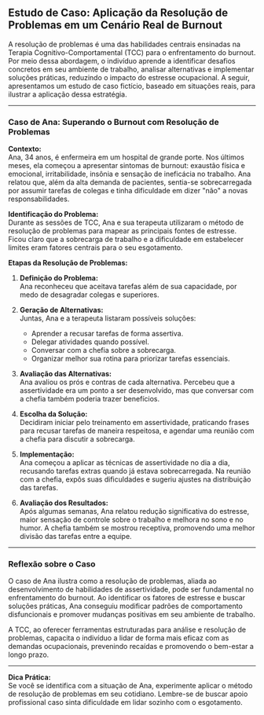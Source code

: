 
## Estudo de Caso: Aplicação da Resolução de Problemas em um Cenário Real de Burnout

A resolução de problemas é uma das habilidades centrais ensinadas na Terapia Cognitivo-Comportamental (TCC) para o enfrentamento do burnout. Por meio dessa abordagem, o indivíduo aprende a identificar desafios concretos em seu ambiente de trabalho, analisar alternativas e implementar soluções práticas, reduzindo o impacto do estresse ocupacional. A seguir, apresentamos um estudo de caso fictício, baseado em situações reais, para ilustrar a aplicação dessa estratégia.

---

### Caso de Ana: Superando o Burnout com Resolução de Problemas

**Contexto:**  
Ana, 34 anos, é enfermeira em um hospital de grande porte. Nos últimos meses, ela começou a apresentar sintomas de burnout: exaustão física e emocional, irritabilidade, insônia e sensação de ineficácia no trabalho. Ana relatou que, além da alta demanda de pacientes, sentia-se sobrecarregada por assumir tarefas de colegas e tinha dificuldade em dizer "não" a novas responsabilidades.

**Identificação do Problema:**  
Durante as sessões de TCC, Ana e sua terapeuta utilizaram o método de resolução de problemas para mapear as principais fontes de estresse. Ficou claro que a sobrecarga de trabalho e a dificuldade em estabelecer limites eram fatores centrais para o seu esgotamento.

**Etapas da Resolução de Problemas:**

1. **Definição do Problema:**  
   Ana reconheceu que aceitava tarefas além de sua capacidade, por medo de desagradar colegas e superiores.

2. **Geração de Alternativas:**  
   Juntas, Ana e a terapeuta listaram possíveis soluções:
   - Aprender a recusar tarefas de forma assertiva.
   - Delegar atividades quando possível.
   - Conversar com a chefia sobre a sobrecarga.
   - Organizar melhor sua rotina para priorizar tarefas essenciais.

3. **Avaliação das Alternativas:**  
   Ana avaliou os prós e contras de cada alternativa. Percebeu que a assertividade era um ponto a ser desenvolvido, mas que conversar com a chefia também poderia trazer benefícios.

4. **Escolha da Solução:**  
   Decidiram iniciar pelo treinamento em assertividade, praticando frases para recusar tarefas de maneira respeitosa, e agendar uma reunião com a chefia para discutir a sobrecarga.

5. **Implementação:**  
   Ana começou a aplicar as técnicas de assertividade no dia a dia, recusando tarefas extras quando já estava sobrecarregada. Na reunião com a chefia, expôs suas dificuldades e sugeriu ajustes na distribuição das tarefas.

6. **Avaliação dos Resultados:**  
   Após algumas semanas, Ana relatou redução significativa do estresse, maior sensação de controle sobre o trabalho e melhora no sono e no humor. A chefia também se mostrou receptiva, promovendo uma melhor divisão das tarefas entre a equipe.

---

### Reflexão sobre o Caso

O caso de Ana ilustra como a resolução de problemas, aliada ao desenvolvimento de habilidades de assertividade, pode ser fundamental no enfrentamento do burnout. Ao identificar os fatores de estresse e buscar soluções práticas, Ana conseguiu modificar padrões de comportamento disfuncionais e promover mudanças positivas em seu ambiente de trabalho.

A TCC, ao oferecer ferramentas estruturadas para análise e resolução de problemas, capacita o indivíduo a lidar de forma mais eficaz com as demandas ocupacionais, prevenindo recaídas e promovendo o bem-estar a longo prazo.

---

**Dica Prática:**  
Se você se identifica com a situação de Ana, experimente aplicar o método de resolução de problemas em seu cotidiano. Lembre-se de buscar apoio profissional caso sinta dificuldade em lidar sozinho com o esgotamento.

```
